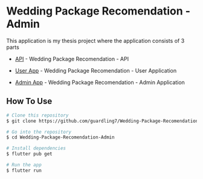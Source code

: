 # Wedding Package Recomendation - Admin

This application is my thesis project where the application consists of 3 parts 


* [API](https://github.com/guardling7/Wedding-Package-Recomendation-API) - Wedding Package Recomendation - API

* [User App](https://github.com/guardling7/Wedding-Package-Recomendation-User) - Wedding Package Recomendation - User Application

* [Admin App](https://github.com/guardling7/Wedding-Package-Recomendation-Admin) - Wedding Package Recomendation - Admin Application

## How To Use

```bash
# Clone this repository
$ git clone https://github.com/guardling7/Wedding-Package-Recomendation-Admin

# Go into the repository
$ cd Wedding-Package-Recomendation-Admin

# Install dependencies
$ flutter pub get

# Run the app
$ flutter run
```



